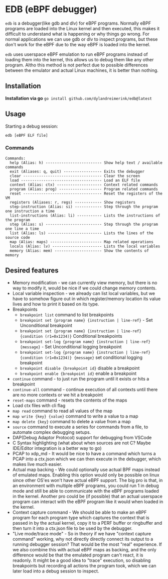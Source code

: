 # EDB (eBPF debugger)

`edb` is a debugger(like gdb and dlv) for eBPF programs. Normally eBPF programs are loaded into the Linux kernel and then executed, this makes it difficult to understand what is happening or why things go wrong. For normal applications we can use gdb or dlv to inspect programs, but these don't work for the eBPF due to the way eBPF is loaded into the kernel.

`edb` uses userspace eBPF emulation to run eBPF programs instead of loading them into the kernel, this allows us to debug them like any other program. Altho this method is not perfect due to possible differences between the emulator and actual Linux machines, it is better than nothing.

## Installation

**Installation via go** `go install github.com/dylandreimerink/edb@latest`

## Usage

Starting a debug session:
```
edb [eBPF ELF file]
```

### Commands

```
Commands:
  help (Alias: h) ------------------------- Show help text / available commands
  exit (Aliases: q, quit) ----------------- Exits the debugger
  clear ----------------------------------- Clear the screen
  load ------------------------------------ Load an ELF file
  context (Alias: ctx) -------------------- Context related commands
  program (Alias: prog) ------------------- Program related commands
  reset ----------------------------------- Reset the registers of the VM
  registers (Aliases: r, regs) ------------ Show registers
  step-instruction (Alias: si) ------------ Step through the program one instruction a time
  list-instructions (Alias: li) ----------- Lists the instructions of the program
  step (Alias: s) ------------------------- Step through the program one line a time
  list (Alias: ls) ------------------------ Lists the lines of the source code
  map (Alias: maps) ----------------------- Map related operations
  locals (Alias: lv) ---------------------- Lists the local variables
  memory (Alias: mem) --------------------- Show the contents of memory
```

## Desired features

- Memory modification - we can currently view memory, but there is no way to modify it, would be nice if we could change memory contents.
- Local variable inspection - we already can list local variables, but we have to somehow figure out in which register/memory location its value lives and how to print it based on its type.
- Breakpoints
  - `breakpoint list` command to list breakpoints
  - `breakpoint set {program name} {instruction | line-ref}` - Set Unconditional breakpoint
  - `breakpoint set {program name} {instruction | line-ref} {condition (r1=0x1234)}` Conditional breakpoints
  - `breakpoint set-log {program name} {instruction | line-ref} {message}` - Set Unconditional logging breakpoint
  - `breakpoint set-log {program name} {instruction | line-ref} {condition (r1=0x1234)} {message}` set conditional logging breakpoint
  - `breakpoint disable {breakpoint id}` disable a breakpoint
  - `breakpoint enable {breakpoint id}` enable a breakpoint
- `continue` command - to just run the program until it exists or hits a breakpoint
- `continue-all` command - continue execution of all contexts until there are no more contexts or we hit a breakpoint
- `reset-maps` command - resets the contents of the maps
- Load ctx files with cli flag
- `map read` command to read all values of the map
- `map write {key} {value}` command to write a value to a map
- `map delete {key}` command to delete a value from a map
- `source` command to execute a series for commands from a file, to automate complex debugging setups.
- DAP(Debug Adaptor Protocol) support for debugging from VSCode
- C Syntax highlighting (what about when sources are not C? Maybe IDE/Editor integration is a better way to go)
- PCAP to xdp_md - It would be nice to have a command which turns a PCAP into a ctx.json which we can then execute in the debugger, which makes live much easier.
- Actual map backing - We could optionally use actual BPF maps instead of emulated maps. Enabling this option would only be possible on linux since other OS'es won't have actual eBPF support. The big pro is that, in an environment with multiple eBPF programs, you could run 1 in debug mode and still be able to communicate with the eBPF programs loaded in the kernel. Another pro could be (if possible) that an actual userspace program can interact with the eBPF program like it would when loaded in the kernel. 
- Context capture command - We should be able to make an eBPF program for each program type which captures the context that is passed in by the actual kernel, copy it to a PERF buffer or ringbuffer and then turn it into a ctx.json file to be used by the debugger.
- "Live mode/trace mode" - So in theory if we have "context capture command" working, why not directly directly connect its output to a running debugger session? That would be the most "real" experience. If we also combine this with actual eBPF maps as backing, and the only difference would be that the emulated program can't react, it is readonly. It might be a good idea to "trace" execution, so disabling breakpoints but recording all actions the program took, which we can later load into a debug session to inspect. 